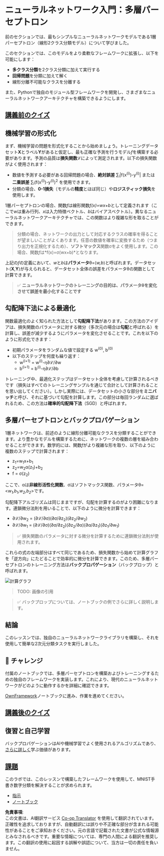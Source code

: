 <!--
CO_OP_TRANSLATOR_METADATA:
{
  "original_hash": "186bf7eeab776b36f557357ea56d4751",
  "translation_date": "2025-08-24T21:14:52+00:00",
  "source_file": "lessons/3-NeuralNetworks/04-OwnFramework/README.md",
  "language_code": "ja"
}
-->
# ニューラルネットワーク入門：多層パーセプトロン

前のセクションでは、最もシンプルなニューラルネットワークモデルである1層パーセプトロン（線形2クラス分類モデル）について学びました。

このセクションでは、このモデルをより柔軟なフレームワークに拡張し、以下を可能にします：

* **多クラス分類**を2クラス分類に加えて実行する
* **回帰問題**を分類に加えて解く
* 線形分離不可能なクラスを分離する

また、Pythonで独自のモジュール型フレームワークを開発し、さまざまなニューラルネットワークアーキテクチャを構築できるようにします。

## [講義前のクイズ](https://ff-quizzes.netlify.app/en/ai/quiz/7)

## 機械学習の形式化

まず、機械学習の問題を形式化することから始めましょう。トレーニングデータセット**X**とラベル**Y**があると仮定し、最も正確な予測を行うモデル*f*を構築する必要があります。予測の品質は**損失関数**ℒによって測定されます。以下の損失関数がよく使用されます：

* 数値を予測する必要がある回帰問題の場合、**絶対誤差** ∑<sub>i</sub>|f(x<sup>(i)</sup>)-y<sup>(i)</sup>| または **二乗誤差** ∑<sub>i</sub>(f(x<sup>(i)</sup>)-y<sup>(i)</sup>)<sup>2</sup> を使用できます。
* 分類の場合、**0-1損失**（モデルの**精度**とほぼ同じ）や**ロジスティック損失**を使用します。

1層パーセプトロンの場合、関数*f*は線形関数*f(x)=wx+b*として定義されます（ここで*w*は重み行列、*x*は入力特徴ベクトル、*b*はバイアスベクトル）。異なるニューラルネットワークアーキテクチャでは、この関数はより複雑な形を取ることができます。

> 分類の場合、ネットワークの出力として対応するクラスの確率を得ることが望ましいことがよくあります。任意の数値を確率に変換するため（つまり出力を正規化するため）、**ソフトマックス**関数σをよく使用します。この場合、関数*f*は*f(x)=σ(wx+b)*となります。

上記の*f*の定義において、*w*と*b*は**パラメータ**θ=⟨*w,b*⟩と呼ばれます。データセット⟨**X**,**Y**⟩が与えられると、データセット全体の誤差をパラメータθの関数として計算できます。

> ✅ **ニューラルネットワークのトレーニングの目的は、パラメータθを変化させて誤差を最小化することです**

## 勾配降下法による最適化

関数最適化のよく知られた方法として**勾配降下法**があります。この方法のアイデアは、損失関数のパラメータに対する微分（多次元の場合は**勾配**と呼ばれる）を計算し、誤差が減少するようにパラメータを変化させることです。これを以下のように形式化できます：

* 初期パラメータをランダムな値で設定する w<sup>(0)</sup>, b<sup>(0)</sup>
* 以下のステップを何度も繰り返す：
    - w<sup>(i+1)</sup> = w<sup>(i)</sup>-η∂ℒ/∂w
    - b<sup>(i+1)</sup> = b<sup>(i)</sup>-η∂ℒ/∂b

トレーニング中、最適化ステップはデータセット全体を考慮して計算されるべきです（損失はすべてのトレーニングサンプルを通じて合計として計算されることを思い出してください）。しかし実際には、データセットの小さな部分を**ミニバッチ**と呼び、それに基づいて勾配を計算します。この部分は毎回ランダムに選ばれるため、この方法は**確率的勾配降下法**（SGD）と呼ばれます。

## 多層パーセプトロンとバックプロパゲーション

1層ネットワークは、前述のように線形分離可能なクラスを分類することができます。より豊かなモデルを構築するために、ネットワークの複数の層を組み合わせることができます。数学的には、関数*f*がより複雑な形を取り、以下のように複数のステップで計算されます：
* z<sub>1</sub>=w<sub>1</sub>x+b<sub>1</sub>
* z<sub>2</sub>=w<sub>2</sub>α(z<sub>1</sub>)+b<sub>2</sub>
* f = σ(z<sub>2</sub>)

ここで、αは**非線形活性化関数**、σはソフトマックス関数、パラメータθ=<*w<sub>1</sub>,b<sub>1</sub>,w<sub>2</sub>,b<sub>2</sub>*>です。

勾配降下アルゴリズムは同じままですが、勾配を計算するのがより困難になります。連鎖微分法則を用いることで、以下のように微分を計算できます：

* ∂ℒ/∂w<sub>2</sub> = (∂ℒ/∂σ)(∂σ/∂z<sub>2</sub>)(∂z<sub>2</sub>/∂w<sub>2</sub>)
* ∂ℒ/∂w<sub>1</sub> = (∂ℒ/∂σ)(∂σ/∂z<sub>2</sub>)(∂z<sub>2</sub>/∂α)(∂α/∂z<sub>1</sub>)(∂z<sub>1</sub>/∂w<sub>1</sub>)

> ✅ 損失関数のパラメータに対する微分を計算するために連鎖微分法則が使用されます。

これらの式の左端部分はすべて同じであるため、損失関数から始めて計算グラフを「逆方向」にたどることで効率的に微分を計算できます。このため、多層パーセプトロンのトレーニング方法は**バックプロパゲーション**（バックプロップ）と呼ばれます。

<img alt="計算グラフ" src="images/ComputeGraphGrad.png"/>

> TODO: 画像の引用

> ✅ バックプロップについては、ノートブックの例でさらに詳しく説明します。

## 結論

このレッスンでは、独自のニューラルネットワークライブラリを構築し、それを使用して簡単な2次元分類タスクを実行しました。

## 🚀 チャレンジ

付属のノートブックでは、多層パーセプトロンを構築およびトレーニングするための独自のフレームワークを実装します。これにより、現代のニューラルネットワークがどのように動作するかを詳細に確認できます。

[OwnFramework](../../../../../lessons/3-NeuralNetworks/04-OwnFramework/OwnFramework.ipynb)ノートブックに進み、作業を進めてください。

## [講義後のクイズ](https://ff-quizzes.netlify.app/en/ai/quiz/8)

## 復習と自己学習

バックプロパゲーションはAIや機械学習でよく使用されるアルゴリズムであり、[さらに詳しく](https://wikipedia.org/wiki/Backpropagation)学ぶ価値があります。

## [課題](lab/README.md)

このラボでは、このレッスンで構築したフレームワークを使用して、MNIST手書き数字分類を解決することが求められます。

* [指示](lab/README.md)
* [ノートブック](../../../../../lessons/3-NeuralNetworks/04-OwnFramework/lab/MyFW_MNIST.ipynb)

**免責事項**:  
この文書は、AI翻訳サービス [Co-op Translator](https://github.com/Azure/co-op-translator) を使用して翻訳されています。正確性を追求しておりますが、自動翻訳には誤りや不正確な部分が含まれる可能性があることをご承知おきください。元の言語で記載された文書が公式な情報源とみなされるべきです。重要な情報については、専門の人間による翻訳を推奨します。この翻訳の使用に起因する誤解や誤認について、当方は一切の責任を負いません。